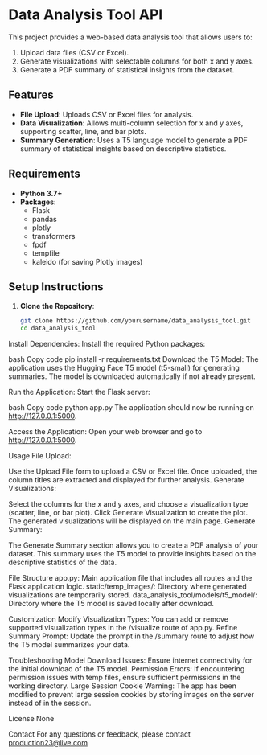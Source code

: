 # Data Analysis Tool API

This project provides a web-based data analysis tool that allows users to:
1. Upload data files (CSV or Excel).
2. Generate visualizations with selectable columns for both x and y axes.
3. Generate a PDF summary of statistical insights from the dataset.

## Features
- **File Upload**: Uploads CSV or Excel files for analysis.
- **Data Visualization**: Allows multi-column selection for x and y axes, supporting scatter, line, and bar plots.
- **Summary Generation**: Uses a T5 language model to generate a PDF summary of statistical insights based on descriptive statistics.

## Requirements
- **Python 3.7+**
- **Packages**:
  - Flask
  - pandas
  - plotly
  - transformers
  - fpdf
  - tempfile
  - kaleido (for saving Plotly images)

## Setup Instructions

1. **Clone the Repository**:
   ```bash
   git clone https://github.com/yourusername/data_analysis_tool.git
   cd data_analysis_tool
Install Dependencies: Install the required Python packages:

bash
Copy code
pip install -r requirements.txt
Download the T5 Model: The application uses the Hugging Face T5 model (t5-small) for generating summaries. The model is downloaded automatically if not already present.

Run the Application: Start the Flask server:

bash
Copy code
python app.py
The application should now be running on http://127.0.0.1:5000.

Access the Application: Open your web browser and go to http://127.0.0.1:5000.

Usage
File Upload:

Use the Upload File form to upload a CSV or Excel file. Once uploaded, the column titles are extracted and displayed for further analysis.
Generate Visualizations:

Select the columns for the x and y axes, and choose a visualization type (scatter, line, or bar plot).
Click Generate Visualization to create the plot. The generated visualizations will be displayed on the main page.
Generate Summary:

The Generate Summary section allows you to create a PDF analysis of your dataset.
This summary uses the T5 model to provide insights based on the descriptive statistics of the data.

File Structure
app.py: Main application file that includes all routes and the Flask application logic.
static/temp_images/: Directory where generated visualizations are temporarily stored.
data_analysis_tool/models/t5_model/: Directory where the T5 model is saved locally after download.

Customization
Modify Visualization Types: You can add or remove supported visualization types in the /visualize route of app.py.
Refine Summary Prompt: Update the prompt in the /summary route to adjust how the T5 model summarizes your data.

Troubleshooting
Model Download Issues: Ensure internet connectivity for the initial download of the T5 model.
Permission Errors: If encountering permission issues with temp files, ensure sufficient permissions in the working directory.
Large Session Cookie Warning: The app has been modified to prevent large session cookies by storing images on the server instead of in the session.

License
None

Contact
For any questions or feedback, please contact production23@live.com
